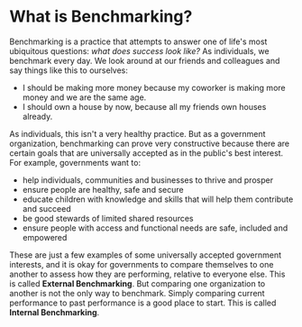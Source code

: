 # What is Benchmarking?

Benchmarking is a practice that attempts to answer one of life's most ubiquitous questions: *what does success look like?* As individuals, we benchmark every day. We look around at our friends and colleagues and say things like this to ourselves:
* I should be making more money because my coworker is making more money and we are the same age.
* I should own a house by now, because all my friends own houses already. 

As individuals, this isn't a very healthy practice. But as a government organization, benchmarking can prove very constructive because there are certain goals that are universally accepted as in the public's best interest. For example, governments want to:
* help individuals, communities and businesses to thrive and prosper
* ensure people are healthy, safe and secure
* educate children with knowledge and skills that will help them contribute and succeed
* be good stewards of limited shared resources
* ensure people with access and functional needs are safe, included and empowered

These are just a few examples of some universally accepted government interests, and it is okay for governments to compare themselves to one another to assess how they are performing, relative to everyone else. This is called **External Benchmarking**. But comparing one organization to another is not the only way to benchmark. Simply comparing current performance to past performance is a good place to start. This is called **Internal Benchmarking**.
